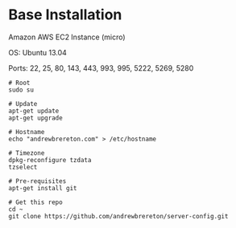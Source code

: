 Base Installation
=================

Amazon AWS EC2 Instance (micro)

OS: Ubuntu 13.04

Ports: 22, 25, 80, 143, 443, 993, 995, 5222, 5269, 5280

    # Root
    sudo su
    
    # Update
    apt-get update
    apt-get upgrade
    
    # Hostname
    echo "andrewbrereton.com" > /etc/hostname
    
    # Timezone
    dpkg-reconfigure tzdata
    tzselect
    
    # Pre-requisites
    apt-get install git
    
    # Get this repo
    cd ~
    git clone https://github.com/andrewbrereton/server-config.git
